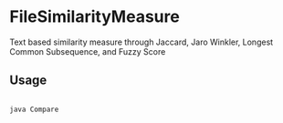 # FileSimilarityMeasure
Text based similarity measure through Jaccard, Jaro Winkler, Longest Common Subsequence, and Fuzzy Score
## Usage
<code>
java Compare
</code>
